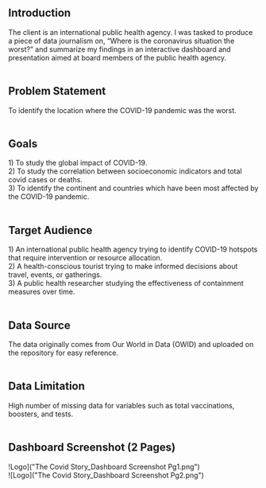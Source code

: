 <h2> Introduction </h2>
The client is an international public health agency. I was tasked to produce a piece of data journalism on, “Where is the coronavirus situation the worst?” and summarize my findings in an interactive dashboard and presentation aimed at board members of the public health agency.
<br>
<br>
<h2> Problem Statement </h2>
To identify the location where the COVID-19 pandemic was the worst.
<br>
<br>
<h2> Goals </h2>
1) To study the global impact of COVID-19.
<br/>2) To study the correlation between socioeconomic indicators and total covid cases or deaths.
<br/>3) To identify the continent and countries which have been most affected by the COVID-19 pandemic.
<br>
<br>
<h2> Target Audience </h2>
1) An international public health agency trying to identify COVID-19 hotspots that require intervention or resource allocation. <br>
2) A health-conscious tourist trying to make informed decisions about travel, events, or gatherings. <br>
3) A public health researcher studying the effectiveness of containment measures over time.
<br>
<br>
<h2> Data Source </h2>
The data originally comes from Our World in Data (OWID) and uploaded on the repository for easy reference.
<br>
<br>
<h2> Data Limitation </h2>
High number of missing data for variables such as total vaccinations, boosters, and tests.
<br>
<br>
<h2> Dashboard Screenshot (2 Pages) </h2>
!Logo]("The Covid Story_Dashboard Screenshot Pg1.png") <br>
![Logo]("The Covid Story_Dashboard Screenshot Pg2.png")
